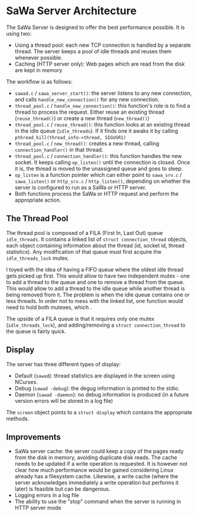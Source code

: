 # SaWa Server Architecture

The SaWa Server is designed to offer the best performance possible. It is using two:

- Using a thread pool: each new TCP connection is handled by a separate thread. The server keeps a pool of idle threads and reuses them whenever possible.
- Caching (HTTP server only): Web pages which are read from the disk are kept in memory

The workflow is as follows:

- `sawad.c` / `sawa_server_start()`: the server listens to any new connection, and calls `handle_new_connection()` for any new connection.
- `thread_pool.c` / `handle_new_connection()`: this function's role is to find a thread to process the request. Either reuse an existing thread (`reuse_thread()`) or create a new thread (`new_thread()`)
- `thread_pool.c` / `reuse_thread()`: this function looks at an existing thread in the idle queue (`idle_threads`). If it finds one it awaks it by calling `pthread_kill(thread_info->thread, SIGUSR1)`
- `thread_pool.c` / `new_thread()`: creates a new thread, calling `connection_handler()` in that thread.
- `thread_pool.c` / `connection_handler()`: this function handles the new socket. It keeps calling `op_listen()` until the connection is closed. Once it is, the thread is moved to the unassigned queue and goes to sleep.
- `op_listen` is a function pointer which can either point to `sawa_srv.c` / `sawa_listen()` or `http_srv.c` / `http_listen()`, depending on whether the server is configured to run as a SaWa or HTTP server.
- Both functions process the SaWa or HTTP request and perform the appropriate action.

## The Thread Pool

The thread pool is composed of a FILA (First In, Last Out) queue `idle_threads`. It contains a linked list of `struct connection_thread` objects, each object containing information about the thread (id, socket id, thread statistics). Any modification of that queue must first acquire the `idle_threads_lock` mutex.

I toyed with the idea of having a FIFO queue where the oldest idle thread gets picked up first. This would allow to have two independent mutex - one to add a thread to the queue and one to remove a thread from the queue. This would allow to add a thread to the idle queue while another thread is being removed from it. The problem is when the idle queue contains one or less threads. In order not to mess with the linked list, one function would need to hold both mutexes, which .

The upside of a FILA queue is that it requires only one mutex (`idle_threads_lock`), and adding/removing a `struct connection_thread` to the queue is fairly quick.

## Display

The server has three different types of display:

- Default (`sawad`): thread statistics are displayed in the screen using NCurses.
- Debug (`sawad -debug`): the degug information is printed to the stdio.
- Daemon (`sawad -daemon`): no debug information is produced (in a future version errors will be stored in a log file)

The `screen` object points to a `struct display` which contains the appropriate methods.

## Improvements

- SaWa server cache: the server could keep a copy of the pages ready from the disk in memory, avoiding duplicate disk reads. The cache needs to be updated if a write operation is requested. It is however not clear how much performance would be gained considering Linux already has a filesystem cache. Likewise, a write cache (where the server acknowledges immediately a write operation but performs it later) is feasible but can be dangerous.
- Logging errors in a log file
- The ability to use the "stop" command when the server is running in HTTP server mode
